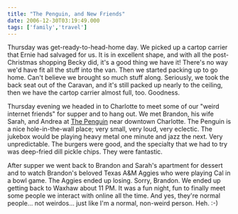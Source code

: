 ```yaml
---
title: "The Penguin, and New Friends"
date: 2006-12-30T03:19:49.000
tags: ['family','travel']
---
```


Thursday was get-ready-to-head-home day. We picked up a cartop carrier that Ernie had salvaged for us. It is in excellent shape, and with all the post-Christmas shopping Becky did, it's a good thing we have it! There's no way we'd have fit all the stuff into the van. Then we started packing up to go home. Can't believe we brought so much stuff along. Seriously, we took the back seat out of the Caravan, and it's still packed up nearly to the ceiling, then we have the cartop carrier almost full, too. Goodness.

Thursday evening we headed in to Charlotte to meet some of our "weird internet friends" for supper and to hang out. We met Brandon, his wife Sarah, and Andrea at [The Penguin](http://www.penguindrivein.com/) near downtown Charlotte. The Penguin is a nice hole-in-the-wall place; very small, very loud, very eclectic. The jukebox would be playing heavy metal one minute and jazz the next. Very unpredictable. The burgers were good, and the specialty that we had to try was deep-fried dill pickle chips. They were fantastic.

After supper we went back to Brandon and Sarah's apartment for dessert and to watch Brandon's beloved Texas A&M Aggies who were playing Cal in a bowl game. The Aggies ended up losing. Sorry, Brandon. We ended up getting back to Waxhaw about 11 PM. It was a fun night, fun to finally meet some people we interact with online all the time. And yes, they're normal people... not weirdos... just like I'm a normal, non-weird person. Heh. :-)
